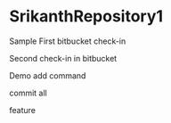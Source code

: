 # SrikanthRepository1
Sample
First bitbucket check-in


Second check-in in bitbucket

Demo add command

commit all


feature